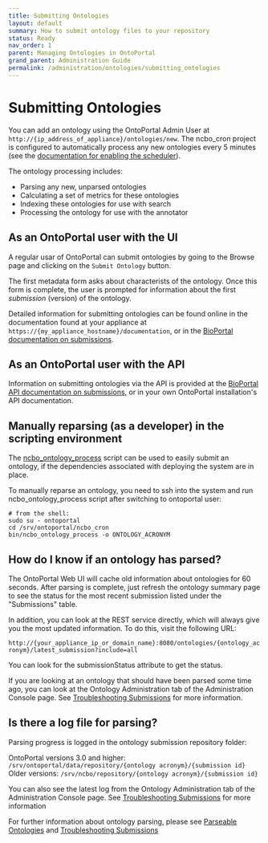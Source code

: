 ```yaml
---
title: Submitting Ontologies
layout: default
summary: How to submit ontology files to your repository
status: Ready
nav_order: 1
parent: Managing Ontologies in OntoPortal
grand_parent: Administration Guide
permalink: /administration/ontologies/submitting_ontologies
---
```


# Submitting Ontologies

You can add an ontology using the OntoPortal Admin User at `http://{ip_address_of_appliance}/ontologies/new`.
The ncbo_cron project is configured to automatically process any new ontologies 
every 5 minutes (see the <a href="../../steps/initial_installation">documentation for enabling the scheduler</a>). 

The ontology processing includes:
* Parsing any new, unparsed ontologies
* Calculating a set of metrics for these ontologies
* Indexing these ontologies for use with search
* Processing the ontology for use with the annotator


## As an OntoPortal user with the UI

A regular usar of OntoPortal can submit ontologies by going to the Browse page
and clicking on the `Submit Ontology` button. 

The first metadata form asks about characterists of the ontology.
Once this form is complete, the user is prompted for information about 
the first _submission_ (version) of the ontology.

Detailed information for submitting ontologies can be found online
in the documentation found at your appliance at 
`https://{my_appliance_hostname}/documentation`,
or in the <a href="https://www.bioontology.org/wiki/BioPortal_Help#Submitting_an_ontology">BioPortal documentation on submissions</a>.

## As an OntoPortal user with the API

Information on submitting ontologies via the API is provided at the <a href="http://data.bioontology.org/documentation#OntologySubmission">BioPortal API documentation on submissions</a>, or in your own OntoPortal installation's API documentation.

## Manually reparsing (as a developer) in the scripting environment

The <a href=" https://github.com/ncbo/ncbo_cron/blob/master/bin/ncbo_ontology_process">ncbo_ontology_process</a> script 
can be used to easily submit an ontology, if the dependencies associated with deploying the system are in place.

To manually reparse an ontology, you need to ssh into the system and run ncbo_ontology_process script after switching to ontoportal user:

```
# from the shell:
sudo su - ontoportal
cd /srv/ontoportal/ncbo_cron
bin/ncbo_ontology_process -o ONTOLOGY_ACRONYM 

```

## How do I know if an ontology has parsed?

The OntoPortal Web UI will cache old information about ontologies for 60 seconds. After parsing is complete, just refresh the ontology summary page to see the status for the most recent submission listed under the "Submissions" table.

In addition, you can look at the REST service directly, which will always give you the most updated information. To do this, visit the following URL:

`http://{your_appliance_ip_or_domain_name}:8080/ontologies/{ontology_acronym}/latest_submission?include=all`

You can look for the submissionStatus attribute to get the status.

If you are looking at an ontology that should have been parsed some time ago, 
you can look at the Ontology Administration tab of the Administration Console page.
See <a href="../troubleshooting_submissions">Troubleshooting Submissions</a> for more information.

## Is there a log file for parsing?

Parsing progress is logged in the ontology submission repository folder: 

OntoPortal versions 3.0 and higher: `/srv/ontoportal/data/repository/{ontology acronym}/{submission id}`<br />
Older versions: `/srv/ncbo/repository/{ontology acronym}/{submission id}`

You can also see the latest log from the Ontology Administration tab of the Administration Console page.
See <a href="../troubleshooting_submissions">Troubleshooting Submissions</a> for more information

For further information about ontology parsing, 
please see <a href="../parseable_ontologies">Parseable Ontologies</a>
and <a href="../troubleshooting_submissions">Troubleshooting Submissions</a>

